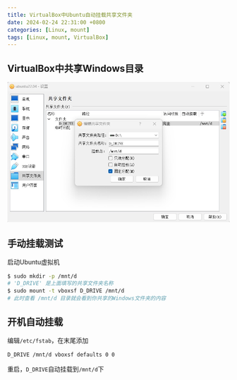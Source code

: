 ```yaml
---
title: VirtualBox中Ubuntu自动挂载共享文件夹
date: 2024-02-24 22:31:00 +0800
categories: [Linux, mount]
tags: [Linux, mount, VirtualBox]
---
```


## VirtualBox中共享Windows目录
![Desktop View](/static/images/202402/20240224_04.jpg) 
## 手动挂载测试
启动Ubuntu虚拟机  

```sh
$ sudo mkdir -p /mnt/d
# 'D_DRIVE' 是上面填写的共享文件夹名称
$ sudo mount -t vboxsf D_DRIVE /mnt/d
# 此时查看 /mnt/d 目录就会看到你共享的Windows文件夹的内容
```
## 开机自动挂载
编辑`/etc/fstab`，在末尾添加
```sh
D_DRIVE /mnt/d vboxsf defaults 0 0
```
重启，`D_DRIVE`自动挂载到`/mnt/d`下